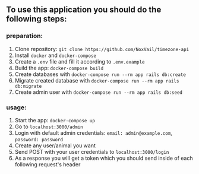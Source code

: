 ## To use this application you should do the following steps:
### preparation:

1. Clone repository: `git clone https://github.com/NoxVail/timezone-api`
2. Install `docker` and `docker-compose`
3. Create a `.env` file and fill it according to `.env.example`
4. Build the app: `docker-compose build`
5. Create databases with `docker-compose run --rm app rails db:create`
6. Migrate created database with `docker-compose run --rm app rails db:migrate`
7. Create admin user with `docker-compose run --rm app rails db:seed`

### usage:

1. Start the app: `docker-compose up`
2. Go to `localhost:3000/admin`
3. Login with default admin credentials: `email: admin@example.com`, `password: password`
4. Create any user/animal you want
5. Send POST with your user credentials to `localhost:3000/login`
6. As a response you will get a token which you should send inside of each following request's header
